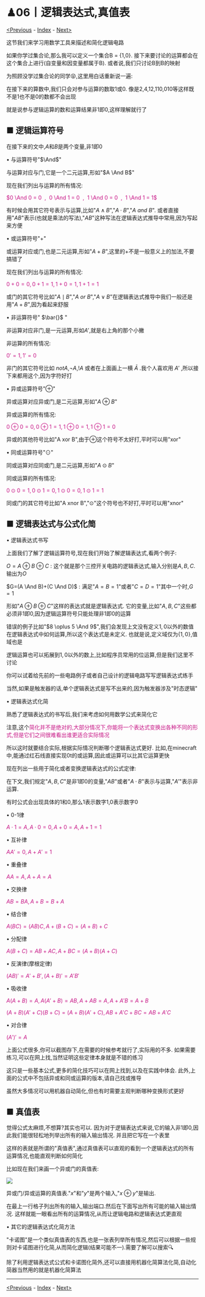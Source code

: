 <script>
MathJax = {
  tex: {
    inlineMath: [['$', '$'], ['\\(', '\\)']]
  }
};
</script>
<script id="MathJax-script" async
  src="https://cdn.jsdelivr.net/npm/mathjax@3/es5/tex-chtml.js">
</script>

# ♟06丨逻辑表达式,真值表

[<Previous](05.md) - [Index](index.md) - [Next>](07.md)

这节我们来学习用数学工具来描述和简化逻辑电路

如果你学过集合论,那么我可以定义一个集合B = {1,0}.
接下来要讨论的运算都会在这个集合上进行(自变量和因变量都属于B).
或者说,我们只讨论B到B的映射

为照顾没学过集合论的同学😝,这里用白话重新说一遍:

在接下来的算数中,我们只会对参与运算的数取1或0.
像是2,4,12,110,010等这样既不是1也不是0的数都不会出现

就是说参与逻辑运算的数和运算结果非1即0,这样理解就行了

## ■ 逻辑运算符号

在接下来的文中,$A$和$B$是两个变量,非$1$即$0$

• 与运算符号"$\And$"

与运算对应与门,它是一个二元运算,形如"$A \And B$"

现在我们列出与运算的所有情况:

<font color=MediumVioletRed>

$0 \And 0 = 0  ,  0 \And 1 = 0  ,  1 \And 0 = 0  ,  1 \And 1 = 1$

</font>

有时候会用其它符号表示与运算,比如"$A \wedge B$","$A·B$","$A\ and\ B$".
或者直接用"$AB$"表示(也就是乘法的写法),"$AB$"这种写法在逻辑表达式推导中常用,因为写起来方便

• 或运算符号"$+$"

或运算对应或门,也是二元运算,形如"$A + B$",这里的+不是一般意义上的加法,不要搞错了

现在我们列出与运算的所有情况:

<font color=MediumVioletRed>

$0+0=0  ,  0+1=1  ,  1+0=1  ,  1+1=1$

</font>

或门的其它符号比如"$A \mid B$","$A\ or\  B$","$A \vee B$"在逻辑表达式推导中我们一般还是用"$A + B$",因为看起来舒服

• 非运算符号" $\bar{}$ "

非运算对应非门,是一元运算,形如$A'$,就是右上角的那个小撇

非运算的所有情况:

<font color=MediumVioletRed>

$0'=1  ,  1'=0$

</font>

非门的其它符号比如 $not A$,$¬A$,$!A$ 或者在上面画上一横 $\bar{A}$ .我个人喜欢用 $A'$ ,所以接下来都用这个,因为字符好打

• 异或运算符号"$\oplus$"

异或运算对应异或门,是二元运算,形如"$A \oplus B$"

异或运算的所有情况:

<font color=MediumVioletRed>

$0\oplus0=0  ,  0\oplus1=1  ,  1\oplus0=1  ,  1\oplus1=0$

</font>

异或的其他符号比如"A xor B",由于$\oplus$这个符号不太好打,平时可以用"xor"

• 同或运算符号"$\odot$"

同或运算对应同或门,是二元运算,形如"$A \odot B$"

同或运算的所有情况:

<font color=MediumVioletRed>

$0\odot0=1  ,  0\odot1=0  ,  1\odot0=0  ,  1\odot1=1$

</font>

同或门的其它符号比如"A xnor B","$\odot$"这个符号也不好打,平时可以用"xnor"

## ■ 逻辑表达式与公式化简

• 逻辑表达式书写

上面我们了解了逻辑运算符号,现在我们开始了解逻辑表达式,看两个例子:

$O=A \oplus B \oplus C$ : 这个就是那个三控开关电路的逻辑表达式,输入分别是$A,B,C$.输出为$O$

$G=(A \And B)+(C \And D)$ : 满足"$A=B=1$"或者"$C=D=1$"其中一个时,$G=1$

形如"$A \oplus B \oplus C$"这样的表达式就是逻辑表达式.
它的变量,比如"$A,B,C$"这些都必须非$1$即$0$,因为逻辑运算符号只能处理非$1$即$0$的运算

错误的例子比如"$8 \oplus 5 \And 9$",我们会发现上文没有定义$1,0$以外的数值在逻辑表达式中如何运算,所以这个表达式是未定义.
也就是说,定义域仅为$\{1,0\}$,值域也是

逻辑运算也可以拓展到$1,0$以外的数上,比如程序员常用的位运算,但是我们这里不讨论

你可以试着给先前的一些电路例子或者自己设计的逻辑电路写写逻辑表达式练手

当然,如果是触发器的话,单个逻辑表达式是写不出来的,因为触发器涉及"时态逻辑"

• 逻辑表达式化简

熟悉了逻辑表达式的书写后,我们来考虑如何用数学公式来简化它

注意,这个<font color=MediumVioletRed>简化并不是绝对的,大部分情况下,你能将一个表达式变换出各种不同的形式,但是它们之间很难看出谁更适合实际情况</font>

所以这时就要结合实际,根据实际情况判断哪个逻辑表达式更好.
比如,在minecraft中,能通过红石线直接实现$0$t的或运算,因此或运算可以比其它运算更快

现在列出一些用于简化或者变换逻辑表达式的公式定律:

在下文,我们规定"$A,B,C$"是非$1$即$0$的变量,"$AB$"或者"$A·B$"表示与运算,"$A'$"表示非运算.

有时公式会出现具体的$1$和$0$,那么$1$表示数字$1$,$0$表示数字$0$

• 0-1律

<font color=MediumVioletRed>

$A·1=A  ,  A·0=0  ,  A+0=A  ,  A+1=1$

</font>

• 互补律

<font color=MediumVioletRed>

$AA'=0  ,  A+A'=1$

</font>

• 重叠律

<font color=MediumVioletRed>

$AA=A  ,  A+A=A$

</font>

• 交换律

<font color=MediumVioletRed>

$AB=BA  ,  A+B=B+A$

</font>

• 结合律

<font color=MediumVioletRed>

$A(BC)=(AB)C  ,  A+(B+C)=(A+B)+C$

</font>

• 分配律

<font color=MediumVioletRed>

$A(B+C)=AB+AC  ,  A+BC=(A+B)(A+C)$

</font>

• 反演律(摩根定律)

<font color=MediumVioletRed>

$(AB)'=A'+B'  ,  (A+B)'=A'B'$

</font>

• 吸收律

<font color=MediumVioletRed>

$A(A+B)=A  ,  A(A'+B)=AB  ,  A+AB=A  ,  A+A'B=A+B$

$(A+B)(A'+C)(B+C)=(A+B)(A'+C)  ,  AB+A'C+BC=AB+A'C$

</font>

• 对合律

<font color=MediumVioletRed>

$(A')'=A$

</font>

上面公式很多,你可以截图存下,在需要的时候参考就行了,实际用的不多.
如果需要练习,可以在网上找,当然证明这些定律本身就是不错的练习

这只是一些基本公式,更多的简化技巧可以在网上找到,以及在实践中体会.
此外,上面的公式中不包括异或和同或运算的版本,请自己找或推导

虽然大多情况可以用机器自动简化,但也有时需要主观判断哪种变换形式更好

## ■ 真值表

觉得公式太麻烦,不想算?其实也可以.
因为对于逻辑表达式来说,它的输入非1即0,因此我们能很轻松地列举出所有的输入输出情况.
并且把它写在一个表里

这样的表就是所谓的"真值表",通过真值表可以直观的看到一个逻辑表达式的所有运算情况,也能直观判断如何简化

比如现在我们来画一个异或门的真值表:

<img src="https://i0.hdslb.com/bfs/article/e985043ada6d331f87e9c450e73b2cc572f4b10a.jpg@!web-article-pic.avif"/>

异或门/异或运算的真值表."$x$"和"$y$"是两个输入,"$x \oplus y$"是输出.

在最上一行格子列出所有的输入,输出端口.然后在下面写出所有可能的输入输出情况.
这样就能一眼看出所有的运算情况,从而让逻辑电路和逻辑表达式更直观

• 其它的逻辑表达式化简方法

"卡诺图"是一个类似真值表的东西,也是一张表列举所有情况,然后可以根据一些规则对卡诺图进行化简,从而简化逻辑(结果可能不一).需要了解可以搜索🔍

除了利用逻辑表达式公式和卡诺图化简外,还可以直接用机器化简算法化简,自动化简器当然用的就是机器化简算法

---

[<Previous](05.md) - [Index](index.md) - [Next>](07.md)